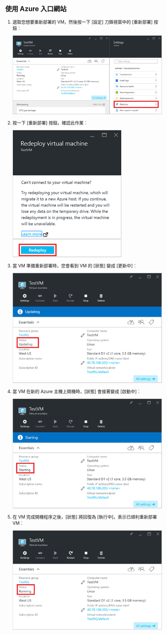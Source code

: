 ## 使用 Azure 入口網站

1. 選取您想要重新部署的 VM，然後按一下 [設定] 刀鋒視窗中的 [重新部署] 按鈕︰

	![Azure VM 刀鋒視窗](./media/virtual-machines-common-redeploy-to-new-node/vmoverview.png)

2. 按一下 [重新部署] 按鈕，確認此作業︰

	![重新部署 VM 刀鋒視窗](./media/virtual-machines-common-redeploy-to-new-node/redeployvm.png)

3. 當 VM 準備重新部署時，您會看到 VM 的 [狀態] 變成 [更新中]︰

	![VM 正在更新](./media/virtual-machines-common-redeploy-to-new-node/vmupdating.png)

4. 當 VM 在新的 Azure 主機上開機時，[狀態] 會接著變成 [啟動中]︰

	![VM 正在啟動](./media/virtual-machines-common-redeploy-to-new-node/vmstarting.png)

5. 在 VM 完成開機程序之後，[狀態] 將回復為 [執行中]，表示已順利重新部署 VM︰

	![VM 正在執行](./media/virtual-machines-common-redeploy-to-new-node/vmrunning.png)

<!---HONumber=AcomDC_0706_2016-->